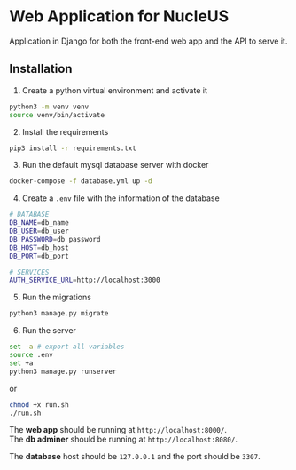 # Web Application for NucleUS

Application in Django for both the front-end web app and the API to serve it.

## Installation

1. Create a python virtual environment and activate it

```bash
python3 -m venv venv
source venv/bin/activate
```

2. Install the requirements

```bash
pip3 install -r requirements.txt
```

3. Run the default mysql database server with docker

```bash
docker-compose -f database.yml up -d
```

4. Create a `.env` file with the information of the database

```bash
# DATABASE
DB_NAME=db_name
DB_USER=db_user
DB_PASSWORD=db_password
DB_HOST=db_host
DB_PORT=db_port

# SERVICES
AUTH_SERVICE_URL=http://localhost:3000
```

5. Run the migrations

```bash
python3 manage.py migrate
```

6. Run the server

```bash
set -a # export all variables
source .env
set +a
python3 manage.py runserver
```

or

```bash
chmod +x run.sh
./run.sh
```

The **web app** should be running at `http://localhost:8000/`.  
The **db adminer** should be running at `http://localhost:8080/`.

The **database** host should be `127.0.0.1` and the port should be `3307`.